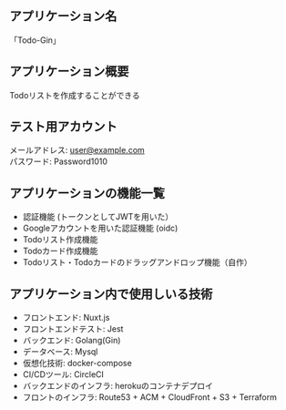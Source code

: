 ## アプリケーション名
「Todo-Gin」

## アプリケーション概要
Todoリストを作成することができる

## テスト用アカウント
メールアドレス: user@example.com  
パスワード: Password1010

## アプリケーションの機能一覧
- 認証機能 (トークンとしてJWTを用いた）
- Googleアカウントを用いた認証機能 (oidc)
- Todoリスト作成機能
- Todoカード作成機能
- Todoリスト・Todoカードのドラッグアンドロップ機能（自作）

## アプリケーション内で使用しいる技術
- フロントエンド: Nuxt.js
- フロントエンドテスト: Jest
- バックエンド: Golang(Gin)
- データベース: Mysql
- 仮想化技術: docker-compose
- CI/CDツール: CircleCI
- バックエンドのインフラ: herokuのコンテナデプロイ
- フロントのインフラ: Route53 + ACM + CloudFront + S3 + Terraform
